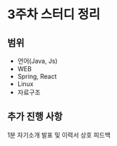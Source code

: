 # 3주차 스터디 정리

## 범위

- 언어(Java, Js)
- WEB
- Spring, React
- Linux
- 자료구조

## 추가 진행 사항

1분 자기소개 발표 및 이력서 상호 피드백
